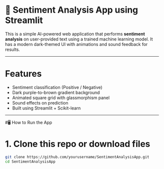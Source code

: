# 🌌 Sentiment Analysis App using Streamlit

This is a simple AI-powered web application that performs **sentiment analysis** on user-provided text using a trained machine learning model. It has a modern dark-themed UI with animations and sound feedback for results.

---
# Features

-  Sentiment classification (Positive / Negative)
-  Dark purple-to-brown gradient background
-  Animated square grid with glassmorphism panel
-  Sound effects on prediction
-  Built using Streamlit + Scikit-learn

---
#🖥️ How to Run the App

# 1. Clone this repo or download files
```bash
git clone https://github.com/yourusername/SentimentAnalysisApp.git
cd SentimentAnalysisApp

